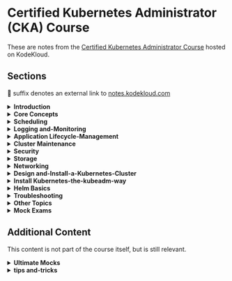 # Certified Kubernetes Administrator (CKA) Course

These are notes from the [Certified Kubernetes Administrator Course](https://kodekloud.com/courses/certified-kubernetes-administrator-cka/) hosted on KodeKloud.

## Sections

[//]: # (BEGIN Generated by resources/site-scripts/course-index.py)

🔗 suffix denotes an external link to [notes.kodekloud.com](https://notes.kodekloud.com/)

<details>
<summary><strong>Introduction</strong></summary>


- [01 Course Introduction](https://notes.kodekloud.com/docs/CKA-Certification-Course-Certified-Kubernetes-Administrator/Introduction/Course-Introduction) 🔗
- [02 Certification](https://notes.kodekloud.com/docs/CKA-Certification-Course-Certified-Kubernetes-Administrator/Introduction/Certification) 🔗

</details>

<details>
<summary><strong>Core Concepts</strong></summary>


- [01 Core Concepts Section Introduction](https://notes.kodekloud.com/docs/CKA-Certification-Course-Certified-Kubernetes-Administrator/Core-Concepts/Core-Concepts-Section-Introduction) 🔗
- [02 Cluster Architecture](https://notes.kodekloud.com/docs/CKA-Certification-Course-Certified-Kubernetes-Administrator/Core-Concepts/Cluster-Architecture) 🔗
- [03 Docker vs ContainerD](https://notes.kodekloud.com/docs/CKA-Certification-Course-Certified-Kubernetes-Administrator/Core-Concepts/Docker-vs-ContainerD) 🔗
- [04 ETCD for Beginners](https://notes.kodekloud.com/docs/CKA-Certification-Course-Certified-Kubernetes-Administrator/Core-Concepts/ETCD-for-Beginners) 🔗
- [05 ETCD in Kubernetes](https://notes.kodekloud.com/docs/CKA-Certification-Course-Certified-Kubernetes-Administrator/Core-Concepts/ETCD-in-Kubernetes) 🔗
- [06 Kube API Server](https://notes.kodekloud.com/docs/CKA-Certification-Course-Certified-Kubernetes-Administrator/Core-Concepts/Kube-API-Server) 🔗
- [07 Kube Controller Manager](https://notes.kodekloud.com/docs/CKA-Certification-Course-Certified-Kubernetes-Administrator/Core-Concepts/Kube-Controller-Manager) 🔗
- [08 Kube Scheduler](https://notes.kodekloud.com/docs/CKA-Certification-Course-Certified-Kubernetes-Administrator/Core-Concepts/Kube-Scheduler) 🔗
- [09 Kubelet](https://notes.kodekloud.com/docs/CKA-Certification-Course-Certified-Kubernetes-Administrator/Core-Concepts/Kubelet) 🔗
- [10 Kube Proxy](https://notes.kodekloud.com/docs/CKA-Certification-Course-Certified-Kubernetes-Administrator/Core-Concepts/Kube-Proxy) 🔗
- [11 Pods](https://notes.kodekloud.com/docs/CKA-Certification-Course-Certified-Kubernetes-Administrator/Core-Concepts/Pods) 🔗
- [12 Practice Test Introduction](https://notes.kodekloud.com/docs/CKA-Certification-Course-Certified-Kubernetes-Administrator/Core-Concepts/Practice-Test-Introduction) 🔗
- [13 Practice Test PODs](docs/010-Core-Concepts/085-Practice-Test-PODs.md)
- [14 Solution Pods](https://notes.kodekloud.com/docs/CKA-Certification-Course-Certified-Kubernetes-Administrator/Core-Concepts/Solution-Pods-optional) 🔗
- [15 ReplicaSets](https://notes.kodekloud.com/docs/CKA-Certification-Course-Certified-Kubernetes-Administrator/Core-Concepts/ReplicaSets) 🔗
- [16 Practice Tests ReplicaSet](docs/010-Core-Concepts/100-Practice-Tests-ReplicaSet.md)
- [17 Solution ReplicaSets](https://notes.kodekloud.com/docs/CKA-Certification-Course-Certified-Kubernetes-Administrator/Core-Concepts/Solution-ReplicaSets-optional) 🔗
- [18 Deployments](https://notes.kodekloud.com/docs/CKA-Certification-Course-Certified-Kubernetes-Administrator/Core-Concepts/Deployments) 🔗
- [19 Practice Tests Deployments](docs/010-Core-Concepts/120-Practice-Tests-Deployments.md)
- [20 Solution Deployment](https://notes.kodekloud.com/docs/CKA-Certification-Course-Certified-Kubernetes-Administrator/Core-Concepts/Solution-Deploymentoptional) 🔗
- [21 Services](https://notes.kodekloud.com/docs/CKA-Certification-Course-Certified-Kubernetes-Administrator/Core-Concepts/Services) 🔗
- [22 Services Cluster IP](https://notes.kodekloud.com/docs/CKA-Certification-Course-Certified-Kubernetes-Administrator/Core-Concepts/Services-Cluster-IP) 🔗
- [23 Services Loadbalancer](https://notes.kodekloud.com/docs/CKA-Certification-Course-Certified-Kubernetes-Administrator/Core-Concepts/Services-Loadbalancer) 🔗
- [24 Practice Test Services](docs/010-Core-Concepts/145-Practice-Test-Services.md)
- [25 Solution Deployment](https://notes.kodekloud.com/docs/CKA-Certification-Course-Certified-Kubernetes-Administrator/Core-Concepts/Solution-Deploymentoptional) 🔗
- [26 Namespaces](https://notes.kodekloud.com/docs/CKA-Certification-Course-Certified-Kubernetes-Administrator/Core-Concepts/Namespaces) 🔗
- [27 Practice Test Namespaces](docs/010-Core-Concepts/160-Practice-Test-Namespaces.md)
- [28 Solution Namespaces](https://notes.kodekloud.com/docs/CKA-Certification-Course-Certified-Kubernetes-Administrator/Core-Concepts/Solution-Namespaces-optional) 🔗
- [29 Imperative vs Declarative](https://notes.kodekloud.com/docs/CKA-Certification-Course-Certified-Kubernetes-Administrator/Core-Concepts/Imperative-vs-Declarative) 🔗
- [30 Imperative Commands with kubectl](docs/010-Core-Concepts/175-Imperative-Commands-with-kubectl.md)
- [31 Practice Test Imperative Commands](docs/010-Core-Concepts/180-Practice-Test-Imperative-Commands.md)
- [32 Solution Imperative Commands](https://notes.kodekloud.com/docs/CKA-Certification-Course-Certified-Kubernetes-Administrator/Core-Concepts/Solution-Imperative-Commands-optional) 🔗
- [33 Kubectl Apply Command](https://notes.kodekloud.com/docs/CKA-Certification-Course-Certified-Kubernetes-Administrator/Core-Concepts/Kubectl-Apply-Command) 🔗
- [34 A Quick Reminder](https://notes.kodekloud.com/docs/CKA-Certification-Course-Certified-Kubernetes-Administrator/Core-Concepts/A-Quick-Reminder) 🔗
- [35 Attachments](docs/010-Core-Concepts/200-Attachments.md)

</details>

<details>
<summary><strong>Scheduling</strong></summary>


- [01 Scheduling Section Introduction](https://notes.kodekloud.com/docs/CKA-Certification-Course-Certified-Kubernetes-Administrator/Scheduling/Scheduling-Section-Introduction) 🔗
- [02 Manual Scheduling](https://notes.kodekloud.com/docs/CKA-Certification-Course-Certified-Kubernetes-Administrator/Scheduling/Manual-Scheduling) 🔗
- [03 Practice Test Manual Scheduling](docs/020-Scheduling/015-Practice-Test-Manual-Scheduling.md)
- [04 Solution Manual Scheduling](https://notes.kodekloud.com/docs/CKA-Certification-Course-Certified-Kubernetes-Administrator/Scheduling/Solution-Manual-Scheduling-optional) 🔗
- [05 Labels and Selectors](https://notes.kodekloud.com/docs/CKA-Certification-Course-Certified-Kubernetes-Administrator/Scheduling/Labels-and-Selectors) 🔗
- [06 Practice Test Labels and Selectors](docs/020-Scheduling/030-Practice-Test-Labels-and-Selectors.md)
- [07 Solution Labels and Selectors](https://notes.kodekloud.com/docs/CKA-Certification-Course-Certified-Kubernetes-Administrator/Scheduling/Solution-Labels-and-Selectors) 🔗
- [08 Taints and Tolerations](https://notes.kodekloud.com/docs/CKA-Certification-Course-Certified-Kubernetes-Administrator/Scheduling/Taints-and-Tolerations) 🔗
- [09 Practice Test Taints and Tolerations](docs/020-Scheduling/045-Practice-Test-Taints-and-Tolerations.md)
- [10 Node Selectors](https://notes.kodekloud.com/docs/CKA-Certification-Course-Certified-Kubernetes-Administrator/Scheduling/Node-Selectors) 🔗
- [11 Node Affinity](https://notes.kodekloud.com/docs/CKA-Certification-Course-Certified-Kubernetes-Administrator/Scheduling/Node-Affinity) 🔗
- [12 Practice Test Node Affinity](docs/020-Scheduling/065-Practice-Test-Node-Affinity.md)
- [13 Solution Node Affinity](https://notes.kodekloud.com/docs/CKA-Certification-Course-Certified-Kubernetes-Administrator/Scheduling/Solution-Node-Affinity-Optional) 🔗
- [14 Taints and Tolerations vs Node Affinity](https://notes.kodekloud.com/docs/CKA-Certification-Course-Certified-Kubernetes-Administrator/Scheduling/Taints-and-Tolerations-vs-Node-Affinity) 🔗
- [15 Resource Limits](https://notes.kodekloud.com/docs/CKA-Certification-Course-Certified-Kubernetes-Administrator/Scheduling/Resource-Limits) 🔗
- [16 Practice Test Resource Limits](docs/020-Scheduling/090-Practice-Test-Resource-Limits.md)
- [17 Solution Resource Limits](https://notes.kodekloud.com/docs/CKA-Certification-Course-Certified-Kubernetes-Administrator/Scheduling/Solution-Resource-Limits) 🔗
- [18 DaemonSets](https://notes.kodekloud.com/docs/CKA-Certification-Course-Certified-Kubernetes-Administrator/Scheduling/DaemonSets) 🔗
- [19 Practice Test DaemonSets](docs/020-Scheduling/105-Practice-Test-DaemonSets.md)
- [20 Solution DaemonSets](https://notes.kodekloud.com/docs/CKA-Certification-Course-Certified-Kubernetes-Administrator/Scheduling/Solution-DaemonSets-optional) 🔗
- [21 Static Pods](https://notes.kodekloud.com/docs/CKA-Certification-Course-Certified-Kubernetes-Administrator/Scheduling/Static-Pods) 🔗
- [22 Practice Test StaticPods](docs/020-Scheduling/120-Practice-Test-StaticPods.md)
- [23 Solution Static Pods](https://notes.kodekloud.com/docs/CKA-Certification-Course-Certified-Kubernetes-Administrator/Scheduling/Solution-Static-Pods-Optional) 🔗
- [24 Multiple Schedulers](https://notes.kodekloud.com/docs/CKA-Certification-Course-Certified-Kubernetes-Administrator/Scheduling/Multiple-Schedulers) 🔗
- [25 Practice Test Multiple Schedulers](docs/020-Scheduling/135-Practice-Test-Multiple-Schedulers.md)
- [26 Solution Multiple Scheduler](https://notes.kodekloud.com/docs/CKA-Certification-Course-Certified-Kubernetes-Administrator/Scheduling/Solution-Multiple-Scheduler) 🔗
- [27 Configuring Scheduler Profiles](https://notes.kodekloud.com/docs/CKA-Certification-Course-Certified-Kubernetes-Administrator/Scheduling/Configuring-Scheduler-Profiles) 🔗
- [28 Download Presentation Deck](docs/020-Scheduling/155-Download-Presentation-Deck.md)
- [29 2025 Updates Admission Controllers](https://notes.kodekloud.com/docs/CKA-Certification-Course-Certified-Kubernetes-Administrator/Scheduling/2025-Updates-Admission-Controllers) 🔗
- [30 2025 Updates Solution Admission Controllers](https://notes.kodekloud.com/docs/CKA-Certification-Course-Certified-Kubernetes-Administrator/Scheduling/2025-Updates-Solution-Admission-Controllers) 🔗
- [31 2025 Updates Validating and Mutating Admission Controllers](https://notes.kodekloud.com/docs/CKA-Certification-Course-Certified-Kubernetes-Administrator/Scheduling/2025-Updates-Validating-and-Mutating-Admission-Controllers) 🔗
- [32 2025 Updates Solution Validating and Mutating Admission Controllers](https://notes.kodekloud.com/docs/CKA-Certification-Course-Certified-Kubernetes-Administrator/Scheduling/2025-Updates-Solution-Validating-and-Mutating-Admission-Controllers) 🔗

</details>

<details>
<summary><strong>Logging and-Monitoring</strong></summary>


- [01 Logging and Monitoring Section Introduction](https://notes.kodekloud.com/docs/CKA-Certification-Course-Certified-Kubernetes-Administrator/Logging-and-Monitoring/Logging-and-Monitoring-Section-Introduction) 🔗
- [02 Monitor Cluster Components](https://notes.kodekloud.com/docs/CKA-Certification-Course-Certified-Kubernetes-Administrator/Logging-and-Monitoring/Monitor-Cluster-Components) 🔗
- [03 Practice Test Monitor Cluster Components](docs/030-Logging-and-Monitoring/015-Practice-Test-Monitor-Cluster-Components.md)
- [04 Solution Monitor Cluster Components](https://notes.kodekloud.com/docs/CKA-Certification-Course-Certified-Kubernetes-Administrator/Logging-and-Monitoring/Solution-Monitor-Cluster-Components) 🔗
- [05 Managing Application Logs](https://notes.kodekloud.com/docs/CKA-Certification-Course-Certified-Kubernetes-Administrator/Logging-and-Monitoring/Managing-Application-Logs) 🔗
- [06 Practice Test Managing Application Logs](docs/030-Logging-and-Monitoring/030-Practice-Test-Managing-Application-Logs.md)
- [07 Solution Logging](https://notes.kodekloud.com/docs/CKA-Certification-Course-Certified-Kubernetes-Administrator/Logging-and-Monitoring/Solution-Logging-Optional) 🔗
- [08 Download Presentation Deck](docs/030-Logging-and-Monitoring/040-Download-Presentation-Deck.md)

</details>

<details>
<summary><strong>Application Lifecycle-Management</strong></summary>


- [01 Application Lifecycle Management Section Introduction](https://notes.kodekloud.com/docs/CKA-Certification-Course-Certified-Kubernetes-Administrator/Application-Lifecycle-Management/Application-Lifecycle-Management-Section-Introduction) 🔗
- [02 Rolling Updates and Rollbacks](https://notes.kodekloud.com/docs/CKA-Certification-Course-Certified-Kubernetes-Administrator/Application-Lifecycle-Management/Rolling-Updates-and-Rollbacks) 🔗
- [03 Practice Test RollingUpdates Rollback](docs/040-Application-Lifecycle-Management/015-Practice-Test-RollingUpdates-Rollback.md)
- [04 Solution Rolling update](https://notes.kodekloud.com/docs/CKA-Certification-Course-Certified-Kubernetes-Administrator/Application-Lifecycle-Management/Solution-Rolling-update) 🔗
- [05 Commands and Arguments in Docker](https://notes.kodekloud.com/docs/CKA-Certification-Course-Certified-Kubernetes-Administrator/Application-Lifecycle-Management/Commands-and-Arguments-in-Docker) 🔗
- [06 Commands and Arguments in Kubernetes](https://notes.kodekloud.com/docs/CKA-Certification-Course-Certified-Kubernetes-Administrator/Application-Lifecycle-Management/Commands-and-Arguments-in-Kubernetes) 🔗
- [07 Practice Test Commands and Arguments](docs/040-Application-Lifecycle-Management/040-Practice-Test-Commands-and-Arguments.md)
- [08 Solution Commands and Arguments](https://notes.kodekloud.com/docs/CKA-Certification-Course-Certified-Kubernetes-Administrator/Application-Lifecycle-Management/Solution-Commands-and-Arguments-Optional) 🔗
- [09 Configure Environment Variables in Applications](https://notes.kodekloud.com/docs/CKA-Certification-Course-Certified-Kubernetes-Administrator/Application-Lifecycle-Management/Configure-Environment-Variables-in-Applications) 🔗
- [10 Configure ConfigMaps in Applications](https://notes.kodekloud.com/docs/CKA-Certification-Course-Certified-Kubernetes-Administrator/Application-Lifecycle-Management/Configure-ConfigMaps-in-Applications) 🔗
- [11 Practice Test Env Variables](docs/040-Application-Lifecycle-Management/060-Practice-Test-Env-Variables.md)
- [12 Solution Env Variables](https://notes.kodekloud.com/docs/CKA-Certification-Course-Certified-Kubernetes-Administrator/Application-Lifecycle-Management/Solution-Env-Variables-Optional) 🔗
- [13 Secrets](https://notes.kodekloud.com/docs/CKA-Certification-Course-Certified-Kubernetes-Administrator/Application-Lifecycle-Management/Secrets) 🔗
- [14 Practice Test Secrets](docs/040-Application-Lifecycle-Management/075-Practice-Test-Secrets.md)
- [15 Solution Secrets](https://notes.kodekloud.com/docs/CKA-Certification-Course-Certified-Kubernetes-Administrator/Application-Lifecycle-Management/Solution-Secrets-Optional) 🔗
- [16 Multi Container Pods](https://notes.kodekloud.com/docs/CKA-Certification-Course-Certified-Kubernetes-Administrator/Application-Lifecycle-Management/Multi-Container-Pods) 🔗
- [17 Practice Test Init Containers](docs/040-Application-Lifecycle-Management/105-Practice-Test-Init-Containers.md)
- [18 Practice Test Multi Container Pods](docs/040-Application-Lifecycle-Management/105-Practice-Test-Multi-Container-Pods.md)
- [19 Solution Multi Container Pods](https://notes.kodekloud.com/docs/CKA-Certification-Course-Certified-Kubernetes-Administrator/Application-Lifecycle-Management/Solution-Multi-Container-Pods-Optional) 🔗
- [20 Multi Container Pods Design Patterns](docs/040-Application-Lifecycle-Management/115-Multi-Container-Pods-Design-Patterns.md)
- [21 Init Containers](docs/040-Application-Lifecycle-Management/120-Init-Containers.md)
- [22 Solution Init Containers](https://notes.kodekloud.com/docs/CKA-Certification-Course-Certified-Kubernetes-Administrator/Application-Lifecycle-Management/Solution-Init-Containers-Optional) 🔗
- [23 Self Healing Applications](docs/040-Application-Lifecycle-Management/135-Self-Healing-Applications.md)
- [24 Download Presentation Deck](docs/040-Application-Lifecycle-Management/140-Download-Presentation-Deck.md)

</details>

<details>
<summary><strong>Cluster Maintenance</strong></summary>


- [01 Cluster Maintenance Section Introduction](https://notes.kodekloud.com/docs/CKA-Certification-Course-Certified-Kubernetes-Administrator/Cluster-Maintenance/Cluster-Maintenance-Section-Introduction) 🔗
- [02 OS Upgrades](https://notes.kodekloud.com/docs/CKA-Certification-Course-Certified-Kubernetes-Administrator/Cluster-Maintenance/OS-Upgrades) 🔗
- [03 Practice Test OS Upgrades](docs/050-Cluster-Maintenance/015-Practice-Test-OS-Upgrades.md)
- [04 Solution OS Upgrades](https://notes.kodekloud.com/docs/CKA-Certification-Course-Certified-Kubernetes-Administrator/Cluster-Maintenance/Solution-OS-Upgrades-optional) 🔗
- [05 Kubernetes Software Versions](https://notes.kodekloud.com/docs/CKA-Certification-Course-Certified-Kubernetes-Administrator/Cluster-Maintenance/Kubernetes-Software-Versions) 🔗
- [06 Cluster Upgrade Introduction](https://notes.kodekloud.com/docs/CKA-Certification-Course-Certified-Kubernetes-Administrator/Cluster-Maintenance/Cluster-Upgrade-Introduction) 🔗
- [07 Demo Cluster upgrade](https://notes.kodekloud.com/docs/CKA-Certification-Course-Certified-Kubernetes-Administrator/Cluster-Maintenance/Demo-Cluster-upgrade) 🔗
- [08 Practice Test Cluster Upgrade Process](docs/050-Cluster-Maintenance/045-Practice-Test-Cluster-Upgrade-Process.md)
- [09 Solution Cluster Upgrade Process](https://notes.kodekloud.com/docs/CKA-Certification-Course-Certified-Kubernetes-Administrator/Cluster-Maintenance/Solution-Cluster-Upgrade-Process) 🔗
- [10 Backup and Restore Methods](https://notes.kodekloud.com/docs/CKA-Certification-Course-Certified-Kubernetes-Administrator/Cluster-Maintenance/Backup-and-Restore-Methods) 🔗
- [11 Working With ETCDCTL](docs/050-Cluster-Maintenance/060-Working-With-ETCDCTL.md)
- [12 Practice Test Backup and Restore Methods](docs/050-Cluster-Maintenance/065-Practice-Test-Backup-and-Restore-Methods.md)
- [13 Solution Backup and Restore](https://notes.kodekloud.com/docs/CKA-Certification-Course-Certified-Kubernetes-Administrator/Cluster-Maintenance/Solution-Backup-and-Restore) 🔗
- [14 Download Presentation Deck](docs/050-Cluster-Maintenance/095-Download-Presentation-Deck.md)

</details>

<details>
<summary><strong>Security</strong></summary>


- [01 Security Section Introduction](https://notes.kodekloud.com/docs/CKA-Certification-Course-Certified-Kubernetes-Administrator/Security/Security-Section-Introduction) 🔗
- [02 Kubernetes Security Primitives](https://notes.kodekloud.com/docs/CKA-Certification-Course-Certified-Kubernetes-Administrator/Security/Kubernetes-Security-Primitives) 🔗
- [03 Authentication](https://notes.kodekloud.com/docs/CKA-Certification-Course-Certified-Kubernetes-Administrator/Security/Authentication) 🔗
- [04 TLS Introduction](https://notes.kodekloud.com/docs/CKA-Certification-Course-Certified-Kubernetes-Administrator/Security/TLS-Introduction) 🔗
- [05 TLS Basics](https://notes.kodekloud.com/docs/CKA-Certification-Course-Certified-Kubernetes-Administrator/Security/TLS-Basics) 🔗
- [06 TLS in Kubernetes](https://notes.kodekloud.com/docs/CKA-Certification-Course-Certified-Kubernetes-Administrator/Security/TLS-in-Kubernetes) 🔗
- [07 TLS in Kubernetes Certificate Creation](https://notes.kodekloud.com/docs/CKA-Certification-Course-Certified-Kubernetes-Administrator/Security/TLS-in-Kubernetes-Certificate-Creation) 🔗
- [08 View Certificate Details](https://notes.kodekloud.com/docs/CKA-Certification-Course-Certified-Kubernetes-Administrator/Security/View-Certificate-Details) 🔗
- [09 Certificate Health Check Spreadsheet](docs/060-Security/050-Certificate-Health-Check-Spreadsheet.md)
- [10 Practice Test View Certificate Details](docs/060-Security/055-Practice-Test-View-Certificate-Details.md)
- [11 Solution View Certification Details](https://notes.kodekloud.com/docs/CKA-Certification-Course-Certified-Kubernetes-Administrator/Security/Solution-View-Certification-Details) 🔗
- [12 Certificates API](https://notes.kodekloud.com/docs/CKA-Certification-Course-Certified-Kubernetes-Administrator/Security/Certificates-API) 🔗
- [13 Practice Test Certificates API](docs/060-Security/070-Practice-Test-Certificates-API.md)
- [14 Solution Certificates API](https://notes.kodekloud.com/docs/CKA-Certification-Course-Certified-Kubernetes-Administrator/Security/Solution-Certificates-API) 🔗
- [15 KubeConfig](https://notes.kodekloud.com/docs/CKA-Certification-Course-Certified-Kubernetes-Administrator/Security/KubeConfig) 🔗
- [16 Practice Test KubeConfig](docs/060-Security/085-Practice-Test-KubeConfig.md)
- [17 Solution KubeConfig](https://notes.kodekloud.com/docs/CKA-Certification-Course-Certified-Kubernetes-Administrator/Security/Solution-KubeConfig) 🔗
- [18 API Groups](https://notes.kodekloud.com/docs/CKA-Certification-Course-Certified-Kubernetes-Administrator/Security/API-Groups) 🔗
- [19 Authorization](https://notes.kodekloud.com/docs/CKA-Certification-Course-Certified-Kubernetes-Administrator/Security/Authorization) 🔗
- [20 Role Based Access Controls](https://notes.kodekloud.com/docs/CKA-Certification-Course-Certified-Kubernetes-Administrator/Security/Role-Based-Access-Controls) 🔗
- [21 Practice Test RBAC](docs/060-Security/110-Practice-Test-RBAC.md)
- [22 Solution Role Based Access Controls](https://notes.kodekloud.com/docs/CKA-Certification-Course-Certified-Kubernetes-Administrator/Security/Solution-Role-Based-Access-Controls) 🔗
- [23 Cluster Roles](https://notes.kodekloud.com/docs/CKA-Certification-Course-Certified-Kubernetes-Administrator/Security/Cluster-Roles) 🔗
- [24 Practice Test Cluster Roles](docs/060-Security/125-Practice-Test-Cluster-Roles.md)
- [25 Solution Cluster Roles](https://notes.kodekloud.com/docs/CKA-Certification-Course-Certified-Kubernetes-Administrator/Security/Solution-Cluster-Roles) 🔗
- [26 Service Accounts](https://notes.kodekloud.com/docs/CKA-Certification-Course-Certified-Kubernetes-Administrator/Security/Service-Accounts) 🔗
- [27 Practice Test Service Accounts](docs/060-Security/140-Practice-Test-Service-Accounts.md)
- [28 Solution Service Accounts](https://notes.kodekloud.com/docs/CKA-Certification-Course-Certified-Kubernetes-Administrator/Security/Solution-Service-Accounts) 🔗
- [29 Image Security](https://notes.kodekloud.com/docs/CKA-Certification-Course-Certified-Kubernetes-Administrator/Security/Image-Security) 🔗
- [30 Practice Test Image Security](docs/060-Security/155-Practice-Test-Image-Security.md)
- [31 Solution Image Security](https://notes.kodekloud.com/docs/CKA-Certification-Course-Certified-Kubernetes-Administrator/Security/Solution-Image-Security) 🔗
- [32 Security Contexts](https://notes.kodekloud.com/docs/CKA-Certification-Course-Certified-Kubernetes-Administrator/Security/Security-Contexts) 🔗
- [33 Practice Test Security Context](docs/060-Security/175-Practice-Test-Security-Context.md)
- [34 Solution Security Contexts](https://notes.kodekloud.com/docs/CKA-Certification-Course-Certified-Kubernetes-Administrator/Security/Solution-Security-Contexts) 🔗
- [35 Network Policies](https://notes.kodekloud.com/docs/CKA-Certification-Course-Certified-Kubernetes-Administrator/Security/Network-Policies) 🔗
- [36 Developing network policies](https://notes.kodekloud.com/docs/CKA-Certification-Course-Certified-Kubernetes-Administrator/Security/Developing-network-policies) 🔗
- [37 Practice Test Network Policies](docs/060-Security/195-Practice-Test-Network-Policies.md)
- [38 Solution Network Policies](https://notes.kodekloud.com/docs/CKA-Certification-Course-Certified-Kubernetes-Administrator/Security/Solution-Network-Policies-optional) 🔗
- [39 kubectx and kubens commands](docs/060-Security/205-kubectx-and-kubens-commands.md)
- [40 Download Presentation Deck](docs/060-Security/210-Download-Presentation-Deck.md)
- [41 2025 Updates Custom Resource Definition CRD](https://notes.kodekloud.com/docs/CKA-Certification-Course-Certified-Kubernetes-Administrator/Security/2025-Updates-Custom-Resource-Definition-CRD) 🔗
- [42 2025 Updates Custom Controllers](https://notes.kodekloud.com/docs/CKA-Certification-Course-Certified-Kubernetes-Administrator/Security/2025-Updates-Custom-Controllers) 🔗
- [43 2025 Updates Operator Framework](https://notes.kodekloud.com/docs/CKA-Certification-Course-Certified-Kubernetes-Administrator/Security/2025-Updates-Operator-Framework) 🔗

</details>

<details>
<summary><strong>Storage</strong></summary>


- [01 Storage Section Introduction](https://notes.kodekloud.com/docs/CKA-Certification-Course-Certified-Kubernetes-Administrator/Storage/Storage-Section-Introduction) 🔗
- [02 Introduction to Docker Storage](https://notes.kodekloud.com/docs/CKA-Certification-Course-Certified-Kubernetes-Administrator/Storage/Introduction-to-Docker-Storage) 🔗
- [03 Storage in Docker](https://notes.kodekloud.com/docs/CKA-Certification-Course-Certified-Kubernetes-Administrator/Storage/Storage-in-Docker) 🔗
- [04 Volume Driver Plugins in Docker](https://notes.kodekloud.com/docs/CKA-Certification-Course-Certified-Kubernetes-Administrator/Storage/Volume-Driver-Plugins-in-Docker) 🔗
- [05 Container Storage Interface](https://notes.kodekloud.com/docs/CKA-Certification-Course-Certified-Kubernetes-Administrator/Storage/Container-Storage-Interface) 🔗
- [06 Volumes](https://notes.kodekloud.com/docs/CKA-Certification-Course-Certified-Kubernetes-Administrator/Storage/Volumes) 🔗
- [07 Persistent Volumes](https://notes.kodekloud.com/docs/CKA-Certification-Course-Certified-Kubernetes-Administrator/Storage/Persistent-Volumes) 🔗
- [08 Persistent Volume Claims](https://notes.kodekloud.com/docs/CKA-Certification-Course-Certified-Kubernetes-Administrator/Storage/Persistent-Volume-Claims) 🔗
- [09 Using PVC in PODs](docs/070-Storage/045-Using-PVC-in-PODs.md)
- [10 Practice Test Persistent Volume Claims](docs/070-Storage/050-Practice-Test-Persistent-Volume-Claims.md)
- [11 Solution Persistent Volumes and Persistent Volume Claims](https://notes.kodekloud.com/docs/CKA-Certification-Course-Certified-Kubernetes-Administrator/Storage/Solution-Persistent-Volumes-and-Persistent-Volume-Claims-optional) 🔗
- [12 Storage Class](https://notes.kodekloud.com/docs/CKA-Certification-Course-Certified-Kubernetes-Administrator/Storage/Storage-Class) 🔗
- [13 Practice Test Storage Class](docs/070-Storage/065-Practice-Test-Storage-Class.md)
- [14 Solution Storage Class](https://notes.kodekloud.com/docs/CKA-Certification-Course-Certified-Kubernetes-Administrator/Storage/Solution-Storage-Class) 🔗
- [15 Download Presentation Deck](docs/070-Storage/075-Download-Presentation-Deck.md)

</details>

<details>
<summary><strong>Networking</strong></summary>


- [01 Networking Introduction](https://notes.kodekloud.com/docs/CKA-Certification-Course-Certified-Kubernetes-Administrator/Networking/Networking-Introduction) 🔗
- [02 Prerequisite Switching Routing Gateways CNI in kubernetes](https://notes.kodekloud.com/docs/CKA-Certification-Course-Certified-Kubernetes-Administrator/Networking/Prerequisite-Switching-Routing-Gateways-CNI-in-kubernetes) 🔗
- [03 Prerequisite DNS](https://notes.kodekloud.com/docs/CKA-Certification-Course-Certified-Kubernetes-Administrator/Networking/Prerequisite-DNS) 🔗
- [04 Pre requisite CoreDNS](docs/080-Networking/020-Pre-requisite-CoreDNS.md)
- [05 Prerequisite Network Namespaces](https://notes.kodekloud.com/docs/CKA-Certification-Course-Certified-Kubernetes-Administrator/Networking/Prerequisite-Network-Namespaces) 🔗
- [06 Prerequisite Docker Networking](https://notes.kodekloud.com/docs/CKA-Certification-Course-Certified-Kubernetes-Administrator/Networking/Prerequisite-Docker-Networking) 🔗
- [07 Prerequisite CNI](https://notes.kodekloud.com/docs/CKA-Certification-Course-Certified-Kubernetes-Administrator/Networking/Prerequisite-CNI) 🔗
- [08 Cluster Networking](https://notes.kodekloud.com/docs/CKA-Certification-Course-Certified-Kubernetes-Administrator/Networking/Cluster-Networking) 🔗
- [09 Practice Test Explore Env](docs/080-Networking/055-Practice-Test-Explore-Env.md)
- [10 Solution Explore Environment](https://notes.kodekloud.com/docs/CKA-Certification-Course-Certified-Kubernetes-Administrator/Networking/Solution-Explore-Environment-optional) 🔗
- [11 Pod Networking](https://notes.kodekloud.com/docs/CKA-Certification-Course-Certified-Kubernetes-Administrator/Networking/Pod-Networking) 🔗
- [12 CNI in kubernetes](https://notes.kodekloud.com/docs/CKA-Certification-Course-Certified-Kubernetes-Administrator/Networking/CNI-in-kubernetes) 🔗
- [13 ipam weave](https://notes.kodekloud.com/docs/CKA-Certification-Course-Certified-Kubernetes-Administrator/Networking/ipam-weave) 🔗
- [14 Service Networking](https://notes.kodekloud.com/docs/CKA-Certification-Course-Certified-Kubernetes-Administrator/Networking/Service-Networking) 🔗
- [15 Practice Test Service Networking](docs/080-Networking/125-Practice-Test-Service-Networking.md)
- [16 Solution Service Networking](https://notes.kodekloud.com/docs/CKA-Certification-Course-Certified-Kubernetes-Administrator/Networking/Solution-Service-Networking-optional) 🔗
- [17 DNS in kubernetes](https://notes.kodekloud.com/docs/CKA-Certification-Course-Certified-Kubernetes-Administrator/Networking/DNS-in-kubernetes) 🔗
- [18 CoreDNS in Kubernetes](https://notes.kodekloud.com/docs/CKA-Certification-Course-Certified-Kubernetes-Administrator/Networking/CoreDNS-in-Kubernetes) 🔗
- [19 Practice Test CoreDNS in Kubernetes](docs/080-Networking/145-Practice-Test-CoreDNS-in-Kubernetes.md)
- [20 Solution Explore DNS](https://notes.kodekloud.com/docs/CKA-Certification-Course-Certified-Kubernetes-Administrator/Networking/Solution-Explore-DNS-optional) 🔗
- [21 Ingress](https://notes.kodekloud.com/docs/CKA-Certification-Course-Certified-Kubernetes-Administrator/Networking/Ingress) 🔗
- [22 Ingress Annotations and rewrite target](docs/080-Networking/165-Ingress-Annotations-and-rewrite-target.md)
- [23 Practice Test CKA Ingress Net 1](docs/080-Networking/170-Practice-Test-CKA-Ingress-Net-1.md)
- [24 Solution Ingress Networking 1](https://notes.kodekloud.com/docs/CKA-Certification-Course-Certified-Kubernetes-Administrator/Networking/Solution-Ingress-Networking-1-optional) 🔗
- [25 Practice Test CKA Ingress Net 2](docs/080-Networking/180-Practice-Test-CKA-Ingress-Net-2.md)
- [26 Solution Ingress Networking 2](https://notes.kodekloud.com/docs/CKA-Certification-Course-Certified-Kubernetes-Administrator/Networking/Solution-Ingress-Networking-2-optional) 🔗
- [27 Dowload Presentation Deck](docs/080-Networking/190-Dowload-Presentation-Deck.md)
- [28 2025 Updates Introduction to Gateway API](https://notes.kodekloud.com/docs/CKA-Certification-Course-Certified-Kubernetes-Administrator/Networking/2025-Updates-Introduction-to-Gateway-API) 🔗

</details>

<details>
<summary><strong>Design and-Install-a-Kubernetes-Cluster</strong></summary>


- [01 Design a Kubernetes Cluster](https://notes.kodekloud.com/docs/CKA-Certification-Course-Certified-Kubernetes-Administrator/Design-and-Install-a-Kubernetes-Cluster/Design-a-Kubernetes-Cluster) 🔗
- [02 Choosing Kubernetes Infrastructure](https://notes.kodekloud.com/docs/CKA-Certification-Course-Certified-Kubernetes-Administrator/Design-and-Install-a-Kubernetes-Cluster/Choosing-Kubernetes-Infrastructure) 🔗
- [03 Configure High Availability](https://notes.kodekloud.com/docs/CKA-Certification-Course-Certified-Kubernetes-Administrator/Design-and-Install-a-Kubernetes-Cluster/Configure-High-Availability) 🔗
- [04 ETCD in HA](https://notes.kodekloud.com/docs/CKA-Certification-Course-Certified-Kubernetes-Administrator/Design-and-Install-a-Kubernetes-Cluster/ETCD-in-HA) 🔗
- [05 Important update kubernetes the hard way](docs/090-Design-and-Install-a-Kubernetes-Cluster/025-Important-update-kubernetes-the-hard-way.md)
- [06 Download Presentation Deck](docs/090-Design-and-Install-a-Kubernetes-Cluster/030-Download-Presentation-Deck.md)

</details>

<details>
<summary><strong>Install Kubernetes-the-kubeadm-way</strong></summary>


- [01 Introduction to Deployment with kubeadm](https://notes.kodekloud.com/docs/CKA-Certification-Course-Certified-Kubernetes-Administrator/Install-Kubernetes-the-kubeadm-way/Introduction-to-Deployment-with-kubeadm) 🔗
- [02 Resources](docs/100-Install-Kubernetes-the-kubeadm-way/010-Resources.md)
- [03 Deploy with Kubeadm Provision VMs with Vagrant](https://notes.kodekloud.com/docs/CKA-Certification-Course-Certified-Kubernetes-Administrator/Install-Kubernetes-the-kubeadm-way/Deploy-with-Kubeadm-Provision-VMs-with-Vagrant) 🔗
- [04 Demo Deployment with Kubeadm](https://notes.kodekloud.com/docs/CKA-Certification-Course-Certified-Kubernetes-Administrator/Install-Kubernetes-the-kubeadm-way/Demo-Deployment-with-Kubeadm) 🔗
- [05 Practice Test Deploy Kubernetes Cluster using Kubeadm](docs/100-Install-Kubernetes-the-kubeadm-way/025-Practice-Test-Deploy-Kubernetes-Cluster-using-Kubeadm.md)
- [06 Solution Install a Kubernetes Cluster using kubeadm](https://notes.kodekloud.com/docs/CKA-Certification-Course-Certified-Kubernetes-Administrator/Install-Kubernetes-the-kubeadm-way/Solution-Install-a-Kubernetes-Cluster-using-kubeadm) 🔗

</details>

<details>
<summary><strong>Helm Basics</strong></summary>


- [01 What Is Helm](https://notes.kodekloud.com/docs/Helm-for-Beginners/Introduction-to-Helm/What-is-Helm) 🔗
- [02 Installation And Configuration](https://notes.kodekloud.com/docs/Helm-for-Beginners/Introduction-to-Helm/Installation-and-configuration) 🔗
- [03 A quick note about Helm2 vs Helm3](https://notes.kodekloud.com/docs/Helm-for-Beginners/Introduction-to-Helm/A-quick-note-about-Helm2-vs-Helm3) 🔗
- [04 Helm Components](https://notes.kodekloud.com/docs/Helm-for-Beginners/Introduction-to-Helm/Helm-Components) 🔗
- [05 Helm charts](https://notes.kodekloud.com/docs/Helm-for-Beginners/Introduction-to-Helm/Helm-charts) 🔗
- [06 Working with Helm basics](https://notes.kodekloud.com/docs/Helm-for-Beginners/Introduction-to-Helm/Working-with-Helm-basics) 🔗
- [07 Customizing chart parameters](https://notes.kodekloud.com/docs/Helm-for-Beginners/Introduction-to-Helm/Customizing-chart-parameters) 🔗
- [08 Lifecycle management with Helm](https://notes.kodekloud.com/docs/Helm-for-Beginners/Introduction-to-Helm/Lifecycle-management-with-Helm) 🔗

</details>

<details>
<summary><strong>Troubleshooting</strong></summary>


- [01 Troubleshooting Section Introduction](https://notes.kodekloud.com/docs/CKA-Certification-Course-Certified-Kubernetes-Administrator/Troubleshooting/Troubleshooting-Section-Introduction) 🔗
- [02 Application Failure](https://notes.kodekloud.com/docs/CKA-Certification-Course-Certified-Kubernetes-Administrator/Troubleshooting/Application-Failure) 🔗
- [03 Solution Application Failure](https://notes.kodekloud.com/docs/CKA-Certification-Course-Certified-Kubernetes-Administrator/Troubleshooting/Solution-Application-Failure) 🔗
- [04 Control Plane Failure](https://notes.kodekloud.com/docs/CKA-Certification-Course-Certified-Kubernetes-Administrator/Troubleshooting/Control-Plane-Failure) 🔗
- [05 Practice Test Control Plane Failure](docs/130-Troubleshooting/030-Practice-Test-Control-Plane-Failure.md)
- [06 Solution Control Plane Failure](https://notes.kodekloud.com/docs/CKA-Certification-Course-Certified-Kubernetes-Administrator/Troubleshooting/Solution-Control-Plane-Failure) 🔗
- [07 Worker Node Failure](https://notes.kodekloud.com/docs/CKA-Certification-Course-Certified-Kubernetes-Administrator/Troubleshooting/Worker-Node-Failure) 🔗
- [08 Practice Test Worker Node Failure](docs/130-Troubleshooting/045-Practice-Test-Worker-Node-Failure.md)
- [09 Solutions Worker Node Failure](https://notes.kodekloud.com/docs/CKA-Certification-Course-Certified-Kubernetes-Administrator/Troubleshooting/Solutions-Worker-Node-Failure) 🔗
- [10 Practice Test Troubleshoot Network](docs/130-Troubleshooting/065-Practice-Test-Troubleshoot-Network.md)

</details>

<details>
<summary><strong>Other Topics</strong></summary>


- [01 Labs JSON PATH](docs/140-Other-Topics/000-Labs-JSON-PATH.md)
- [02 Pre Requisites JSON PATH](docs/140-Other-Topics/010-Pre-Requisites-JSON-PATH.md)
- [03 Advanced Kubectl Commands](https://notes.kodekloud.com/docs/CKA-Certification-Course-Certified-Kubernetes-Administrator/Other-Topics/Advanced-Kubectl-Commands) 🔗
- [04 Practice Test Advance Kubectl Commands](docs/140-Other-Topics/020-Practice-Test-Advance-Kubectl-Commands.md)
- [05 Lightning Labs Introduction](docs/140-Other-Topics/025-Lightning-Labs-Introduction.md)
- [06 Lightning Lab 1](docs/140-Other-Topics/030-Lightning-Lab-1.md)

</details>

<details>
<summary><strong>Mock Exams</strong></summary>


- [01 Introduction](docs/150-Mock-Exams/000-Introduction.md)
- [02 Mock Exam 1](docs/150-Mock-Exams/010-Mock-Exam-1.md)
- [03 Solution CKA Mock Exam 1](https://notes.kodekloud.com/docs/CKA-Certification-Course-Certified-Kubernetes-Administrator/Mock-Exams/Solution-CKA-Mock-Exam-1-optional) 🔗
- [04 Mock Exam 2](docs/150-Mock-Exams/020-Mock-Exam-2.md)
- [05 CKA MockExam 2 Solution](docs/150-Mock-Exams/025-CKA-MockExam-2-Solution.md)
- [06 Mock Exam 3](docs/150-Mock-Exams/030-Mock-Exam-3.md)
- [07 Solution CKA Mock Exam 3](https://notes.kodekloud.com/docs/CKA-Certification-Course-Certified-Kubernetes-Administrator/Mock-Exams/Solution-CKA-Mock-Exam-3-Optional) 🔗

</details>

[//]: # (END Generated by resources/site-scripts/course-index.py)

## Additional Content

This content is not part of the course itself, but is still relevant.

<details>
<summary><strong>Ultimate Mocks</strong></summary>


- [01 README](docs/16-Ultimate-Mocks/README.md)

</details>

<details>
<summary><strong>tips and-tricks</strong></summary>


- [01 README](docs/17-tips-and-tricks/README.md)

</details>

